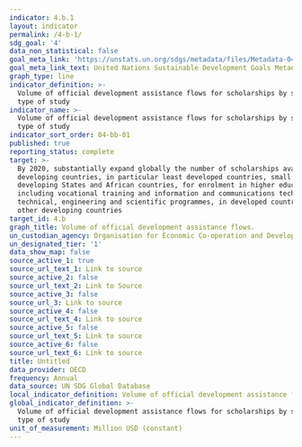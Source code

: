 ```yaml
---
indicator: 4.b.1
layout: indicator
permalink: /4-b-1/
sdg_goal: '4'
data_non_statistical: false
goal_meta_link: 'https://unstats.un.org/sdgs/metadata/files/Metadata-04-0B-01.pdf'
goal_meta_link_text: United Nations Sustainable Development Goals Metadata (PDF 211 KB)
graph_type: line
indicator_definition: >-
  Volume of official development assistance flows for scholarships by sector and
  type of study
indicator_name: >-
  Volume of official development assistance flows for scholarships by sector and
  type of study
indicator_sort_order: 04-bb-01
published: true
reporting_status: complete
target: >-
  By 2020, substantially expand globally the number of scholarships available to
  developing countries, in particular least developed countries, small island
  developing States and African countries, for enrolment in higher education,
  including vocational training and information and communications technology,
  technical, engineering and scientific programmes, in developed countries and
  other developing countries
target_id: 4.b
graph_title: Volume of official development assistance flows.
un_custodian_agency: Organisation for Economic Co-operation and Development (OECD)
un_designated_tier: '1'
data_show_map: false
source_active_1: true
source_url_text_1: Link to source
source_active_2: false
source_url_text_2: Link to Source
source_active_3: false
source_url_3: Link to source
source_active_4: false
source_url_text_4: Link to source
source_active_5: false
source_url_text_5: Link to source
source_active_6: false
source_url_text_6: Link to source
title: Untitled
data_provider: OECD
frequency: Annual
data_source: UN SDG Global Database
local_indicator_definition: Volume of official development assistance flows for scholarships
global_indicator_definition: >-
  Volume of official development assistance flows for scholarships by sector and
  type of study
unit_of_measurement: Million USD (constant)
---
```

